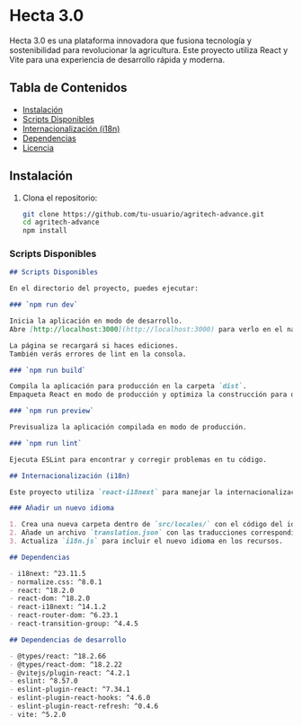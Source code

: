 # Hecta 3.0

Hecta 3.0 es una plataforma innovadora que fusiona tecnología y sostenibilidad para revolucionar la agricultura. Este proyecto utiliza React y Vite para una experiencia de desarrollo rápida y moderna.

## Tabla de Contenidos

- [Instalación](#instalación)
- [Scripts Disponibles](#scripts-disponibles)
- [Internacionalización (i18n)](#internacionalización-i18n)
- [Dependencias](#dependencias)
- [Licencia](#licencia)

## Instalación

1. Clona el repositorio:

   ```bash
   git clone https://github.com/tu-usuario/agritech-advance.git
   cd agritech-advance
   npm install
   ```

   
### Scripts Disponibles

```markdown
## Scripts Disponibles

En el directorio del proyecto, puedes ejecutar:

### `npm run dev`

Inicia la aplicación en modo de desarrollo.  
Abre [http://localhost:3000](http://localhost:3000) para verlo en el navegador.

La página se recargará si haces ediciones.  
También verás errores de lint en la consola.

### `npm run build`

Compila la aplicación para producción en la carpeta `dist`.  
Empaqueta React en modo de producción y optimiza la construcción para obtener el mejor rendimiento.

### `npm run preview`

Previsualiza la aplicación compilada en modo de producción.

### `npm run lint`

Ejecuta ESLint para encontrar y corregir problemas en tu código.

## Internacionalización (i18n)

Este proyecto utiliza `react-i18next` para manejar la internacionalización. Los archivos de traducción se encuentran en el directorio `src/locales/` y están organizados por idioma (`en` y `es`).

### Añadir un nuevo idioma

1. Crea una nueva carpeta dentro de `src/locales/` con el código del idioma.
2. Añade un archivo `translation.json` con las traducciones correspondientes.
3. Actualiza `i18n.js` para incluir el nuevo idioma en los recursos.

## Dependencias

- i18next: ^23.11.5
- normalize.css: ^8.0.1
- react: ^18.2.0
- react-dom: ^18.2.0
- react-i18next: ^14.1.2
- react-router-dom: ^6.23.1
- react-transition-group: ^4.4.5

## Dependencias de desarrollo

- @types/react: ^18.2.66
- @types/react-dom: ^18.2.22
- @vitejs/plugin-react: ^4.2.1
- eslint: ^8.57.0
- eslint-plugin-react: ^7.34.1
- eslint-plugin-react-hooks: ^4.6.0
- eslint-plugin-react-refresh: ^0.4.6
- vite: ^5.2.0
